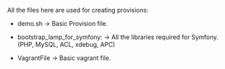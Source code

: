 All the files here are used for creating provisions:

- demo.sh
	-> Basic Provision file.

- bootstrap_lamp_for_symfony:
	-> All the libraries required for Symfony. (PHP, MySQL, ACL, xdebug, APC)

- VagrantFile
	-> Basic vagrant file.